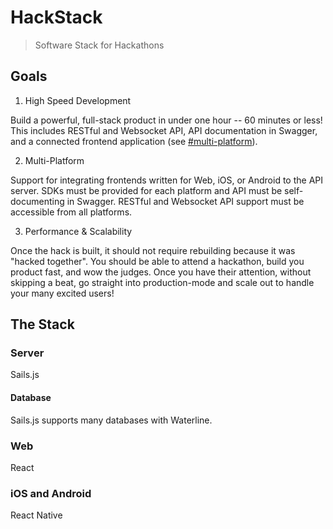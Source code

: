 # HackStack

> Software Stack for Hackathons

## Goals

1) High Speed Development

Build a powerful, full-stack product in under one hour -- 60 minutes or less!
This includes RESTful and Websocket API, API documentation in Swagger, and a connected frontend application (see [#multi-platform]()).

2) Multi-Platform

Support for integrating frontends written for Web, iOS, or Android to the API server.
SDKs must be provided for each platform and API must be self-documenting in Swagger.
RESTful and Websocket API support must be accessible from all platforms.

3) Performance & Scalability

Once the hack is built, it should not require rebuilding because it was "hacked together".
You should be able to attend a hackathon, build you product fast, and wow the judges.
Once you have their attention, without skipping a beat, go straight into production-mode and scale out to handle your many excited users!

## The Stack

### Server

Sails.js

#### Database

Sails.js supports many databases with Waterline.

### Web

React

### iOS and Android

React Native
